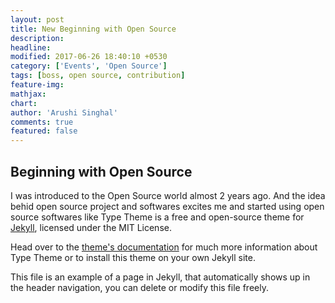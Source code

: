 ```yaml
---
layout: post
title: New Beginning with Open Source
description:
headline:
modified: 2017-06-26 18:40:10 +0530 
category: ['Events', 'Open Source']
tags: [boss, open source, contribution]
feature-img:
mathjax:
chart:
author: 'Arushi Singhal'
comments: true
featured: false
---
```



## Beginning with Open Source

I was introduced to the Open Source world almost 2 years ago. And the idea behid open source project and softwares excites me and started using open source softwares like 
Type Theme is a free and open-source theme for [Jekyll](http://jekyllrb.com/), licensed under the MIT License.

Head over to the [theme's documentation](https://rohanchandra.github.io/project/type/) for much more information about Type Theme or to install this theme on your own Jekyll site.

This file is an example of a page in Jekyll, that automatically shows up in the header navigation, you can delete or modify this file freely.
